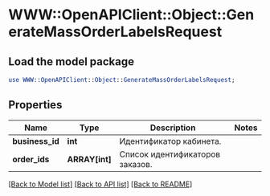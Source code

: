 # WWW::OpenAPIClient::Object::GenerateMassOrderLabelsRequest

## Load the model package
```perl
use WWW::OpenAPIClient::Object::GenerateMassOrderLabelsRequest;
```

## Properties
Name | Type | Description | Notes
------------ | ------------- | ------------- | -------------
**business_id** | **int** | Идентификатор кабинета. | 
**order_ids** | **ARRAY[int]** | Список идентификаторов заказов. | 

[[Back to Model list]](../README.md#documentation-for-models) [[Back to API list]](../README.md#documentation-for-api-endpoints) [[Back to README]](../README.md)


